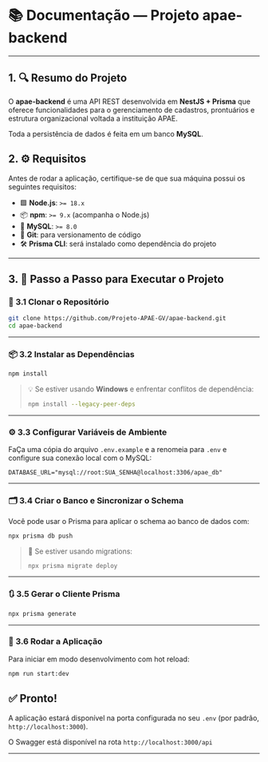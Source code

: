 # 📚 Documentação — Projeto apae-backend

---

## 1. 🔍 Resumo do Projeto

O **apae-backend** é uma API REST desenvolvida em **NestJS + Prisma** que oferece funcionalidades para o gerenciamento de cadastros, prontuários e estrutura organizacional voltada a instituição APAE.

Toda a persistência de dados é feita em um banco **MySQL**.

## 2. ⚙️ Requisitos

Antes de rodar a aplicação, certifique-se de que sua máquina possui os seguintes requisitos:

- 🟩 **Node.js**: `>= 18.x`
- 📦 **npm**: `>= 9.x` (acompanha o Node.js)
- 🐬 **MySQL**: `>= 8.0`
- 🧬 **Git**: para versionamento de código
- 🛠️ **Prisma CLI**: será instalado como dependência do projeto

---

## 3. 🚀 Passo a Passo para Executar o Projeto

### 🧾 3.1 Clonar o Repositório

```bash
git clone https://github.com/Projeto-APAE-GV/apae-backend.git
cd apae-backend
```

---

### 📦 3.2 Instalar as Dependências

```bash
npm install
```

> 💡 Se estiver usando **Windows** e enfrentar conflitos de dependência:
>
> ```bash
> npm install --legacy-peer-deps
> ```

---

### ⚙️ 3.3 Configurar Variáveis de Ambiente

FaÇa uma cópia do arquivo `.env.example` e a renomeia para `.env` e configure sua conexão local com o MySQL:

```env
DATABASE_URL="mysql://root:SUA_SENHA@localhost:3306/apae_db"
```

---

### 🗂️ 3.4 Criar o Banco e Sincronizar o Schema

Você pode usar o Prisma para aplicar o schema ao banco de dados com:

```bash
npx prisma db push
```

> 🧠 Se estiver usando migrations:
>
> ```bash
> npx prisma migrate deploy
> ```

---

### 🔃 3.5 Gerar o Cliente Prisma

```bash
npx prisma generate
```

---

### 🧪 3.6 Rodar a Aplicação

Para iniciar em modo desenvolvimento com hot reload:

```bash
npm run start:dev
```

## ✅ Pronto!

A aplicação estará disponível na porta configurada no seu `.env` (por padrão, `http://localhost:3000`).

O Swagger está disponível na rota `http://localhost:3000/api`

---